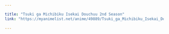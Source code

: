 ```yaml
---

title: "Tsuki ga Michibiku Isekai Douchuu 2nd Season"
link: "https://myanimelist.net/anime/49889/Tsuki_ga_Michibiku_Isekai_Douchuu_2nd_Season"
 
---
```

